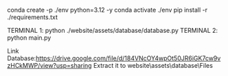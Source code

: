 conda create -p ./env python=3.12 -y
conda activate ./env
pip install -r ./requirements.txt

TERMINAL 1: python ./website/assets/database/database.py
TERMINAL 2: python main.py

Link Database:https://drive.google.com/file/d/184VNcOY4wpOt50JR6iGK7cw9vzHCkMWP/view?usp=sharing
Extract it to website\assets\database\Files
